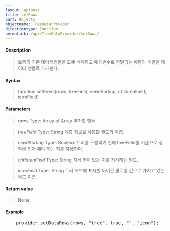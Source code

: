 ```yaml
---
layout: apipost
title: setRows
part: Objects
objectname: TreeDataProvider
directiontype: Function
permalink: /api/TreeDataProvider/setRows/
---
```



#### Description

> 트리의 기존 데이터행들을 모두 삭제하고 매개변수로 전달되는 배열의 배열을 데이터 행들로 추가한다.

#### Syntax

> function setRows(rows, treeField, needSorting, childrenField, iconField)

#### Parameters

> *rows*
> Type: Array of Array
> 추가할 행들.

> *treeField*
> Type: String
> 계층 정보로 사용할 필드의 이름.

> *needSorting*
> Type: Boolean
> 트리를 구성하기 전에 treeField를 기준으로 정렬을 먼저 해야 하는 지를 지정한다.

> *childrenField*
> Type: String
> 자식 행이 있는 지를 지시하는 필드.

> *iconField*
> Type: String
> 트리 노드에 표시할 아이콘 경로를 값으로 가지고 있는 필드 이름.

#### Return value

> None.

#### Example

<pre class="prettyprint">
    provider.setDataRows(rows, "tree", true, "", "icon");
</pre>

